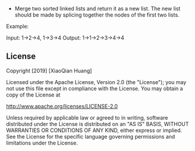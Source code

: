 
- Merge two sorted linked lists and return it as a new list. The new list should be made by splicing together the nodes of the first two lists.


Example:

Input: 1->2->4, 1->3->4
Output: 1->1->2->3->4->4

## License

Copyright [2019] [XiaoQian Huang]

Licensed under the Apache License, Version 2.0 (the "License");
you may not use this file except in compliance with the License.
You may obtain a copy of the License at

http://www.apache.org/licenses/LICENSE-2.0

Unless required by applicable law or agreed to in writing, software
distributed under the License is distributed on an "AS IS" BASIS,
WITHOUT WARRANTIES OR CONDITIONS OF ANY KIND, either express or implied.
See the License for the specific language governing permissions and
limitations under the License.
